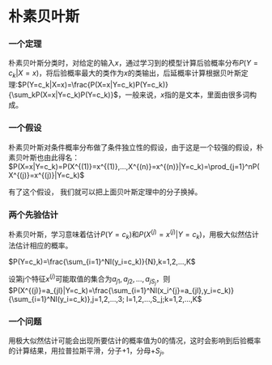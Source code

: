 # 朴素贝叶斯

### 一个定理

朴素贝叶斯分类时，对给定的输入$x$，通过学习到的模型计算后验概率分布$P(Y=c_k|X=x)$，将后验概率最大的类作为$x$的类输出，后延概率计算根据贝叶斯定理:$P(Y=c_k|X=x)=\frac{P(X=x|Y=c_k)P(Y=c_k)}{\sum_kP(X=x|Y=c_k)P(Y=c_k)}$，一般来说，$x$指的是文本，里面由很多词构成。

### 一个假设

朴素贝叶斯对条件概率分布做了条件独立性的假设，由于这是一个较强的假设，朴素贝叶斯也由此得名：$P(X=x|Y=c_k)=P(X^{(1)}=x^{(1)},…,X^{(n)}=x^{(n)}|Y=c_k)=\prod_{j=1}^nP(X^{(j)}=x^{(j)}|Y=c_k)$

有了这个假设， 我们就可以把上面贝叶斯定理中的分子换掉。

### 两个先验估计

朴素贝叶斯，学习意味着估计$P(Y=c_k)$和$P(X^{(j)}=x^{(j)}|Y=c_k)$，用极大似然估计法估计相应的概率。

$P(Y=c_k)=\frac{\sum_{i=1}^NI(y_i=c_k)}{N},k=1,2,…,K$

设第j个特征$x^{(j)}$可能取值的集合为${a_{j1},a_{j2},…,a_{jS_j}}$，则$P(X^{(j)}=a_{jl}|Y=c_k)=\frac{\sum_{i=1}^NI(x_i^{j}=a_{jl},y_i=c_k)}{\sum_{i=1}^NI(y_i=c_k)},j=1,2,…,3; l=1,2,…,S_j;k=1,2,…,K$

### 一个问题

用极大似然估计可能会出现所要估计的概率值为0的情况，这时会影响到后验概率的计算结果，用拉普拉斯平滑，分子+1，分母+$S_j$。
